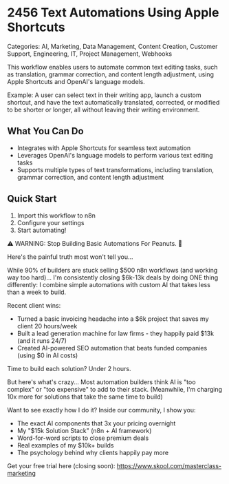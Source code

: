 # 2456 Text Automations Using Apple Shortcuts

Categories: AI, Marketing, Data Management, Content Creation, Customer Support, Engineering, IT, Project Management, Webhooks

This workflow enables users to automate common text editing tasks, such as translation, grammar correction, and content length adjustment, using Apple Shortcuts and OpenAI's language models.

Example: A user can select text in their writing app, launch a custom shortcut, and have the text automatically translated, corrected, or modified to be shorter or longer, all without leaving their writing environment.

## What You Can Do
- Integrates with Apple Shortcuts for seamless text automation
- Leverages OpenAI's language models to perform various text editing tasks
- Supports multiple types of text transformations, including translation, grammar correction, and content length adjustment

## Quick Start
1. Import this workflow to n8n
2. Configure your settings
3. Start automating!

⚠️ WARNING: Stop Building Basic Automations For Peanuts. 🚫

Here's the painful truth most won't tell you...

While 90% of builders are stuck selling $500 n8n workflows (and working way too hard)...
I'm consistently closing $6k-13k deals by doing ONE thing differently:
I combine simple automations with custom AI that takes less than a week to build.

Recent client wins:
* Turned a basic invoicing headache into a $6k project that saves my client 20 hours/week
* Built a lead generation machine for law firms - they happily paid $13k (and it runs 24/7)
* Created AI-powered SEO automation that beats funded companies (using $0 in AI costs)

Time to build each solution? Under 2 hours.

But here's what's crazy...
Most automation builders think AI is "too complex" or "too expensive" to add to their stack.
(Meanwhile, I'm charging 10x more for solutions that take the same time to build)

Want to see exactly how I do it?
Inside our community, I show you:
* The exact AI components that 3x your pricing overnight
* My "$15k Solution Stack" (n8n + AI framework)
* Word-for-word scripts to close premium deals
* Real examples of my $10k+ builds
* The psychology behind why clients happily pay more

Get your free trial here (closing soon): https://www.skool.com/masterclass-marketing
